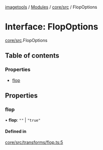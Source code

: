 [imagetools](../README.md) / [Modules](../modules.md) / [core/src](../modules/core_src.md) / FlopOptions

# Interface: FlopOptions

[core/src](../modules/core_src.md).FlopOptions

## Table of contents

### Properties

- [flop](core_src.FlopOptions.md#flop)

## Properties

### flop

• **flop**: ``""`` \| ``"true"``

#### Defined in

[core/src/transforms/flop.ts:5](https://github.com/JonasKruckenberg/imagetools/blob/4253c96/packages/core/src/transforms/flop.ts#L5)
